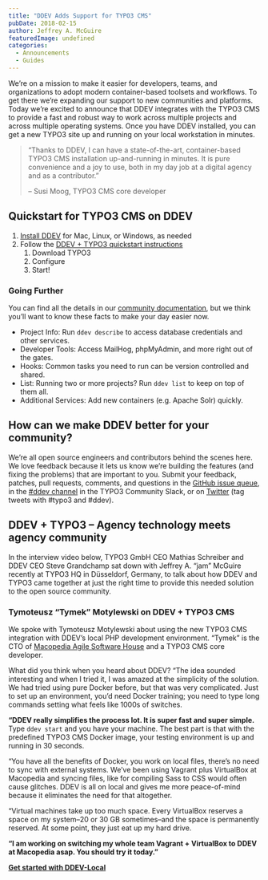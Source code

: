 ```yaml
---
title: "DDEV Adds Support for TYPO3 CMS"
pubDate: 2018-02-15
author: Jeffrey A. McGuire
featuredImage: undefined
categories:
  - Announcements
  - Guides
---
```


We’re on a mission to make it easier for developers, teams, and organizations to adopt modern container-based toolsets and workflows. To get there we’re expanding our support to new communities and platforms. Today we’re excited to announce that DDEV integrates with the TYPO3 CMS to provide a fast and robust way to work across multiple projects and across multiple operating systems. Once you have DDEV installed, you can get a new TYPO3 site up and running on your local workstation in minutes.

> “Thanks to DDEV, I can have a state-of-the-art, container-based TYPO3 CMS installation up-and-running in minutes. It is pure convenience and a joy to use, both in my day job at a digital agency and as a contributor.”
>
> – Susi Moog, TYPO3 CMS core developer

## Quickstart for TYPO3 CMS on DDEV

1. [Install DDEV](https://ddev.readthedocs.io/en/latest/#installation) for Mac, Linux, or Windows, as needed
2. Follow the [DDEV + TYPO3 quickstart instructions](https://ddev.readthedocs.io/en/latest/users/cli-usage/#typo3-quickstart)
   1. Download TYPO3
   2. Configure
   3. Start!

### Going Further

You can find all the details in our [community documentation](https://ddev.readthedocs.io/en/latest/), but we think you’ll want to know these facts to make your day easier now.

- Project Info: Run `ddev describe` to access database credentials and other services.
- Developer Tools: Access MailHog, phpMyAdmin, and more right out of the gates.
- Hooks: Common tasks you need to run can be version controlled and shared.
- List: Running two or more projects? Run `ddev list` to keep on top of them all.
- Additional Services: Add new containers (e.g. Apache Solr) quickly.

## How can we make DDEV better for your community?

We’re all open source engineers and contributors behind the scenes here. We love feedback because it lets us know we’re building the features (and fixing the problems) that are important to you. Submit your feedback, patches, pull requests, comments, and questions in the [GitHub issue queue](https://github.com/drud/ddev), in the [#ddev channel](https://typo3.slack.com/messages/C8TRNQ601) in the TYPO3 Community Slack, or on [Twitter](https://twitter.com/drud) (tag tweets with #typo3 and #ddev).

## DDEV + TYPO3 – Agency technology meets agency community

In the interview video below, TYPO3 GmbH CEO Mathias Schreiber and DDEV CEO Steve Grandchamp sat down with Jeffrey A. “jam” McGuire recently at TYPO3 HQ in Düsseldorf, Germany, to talk about how DDEV and TYPO3 came together at just the right time to provide this needed solution to the open source community.

### Tymoteusz “Tymek” Motylewski on DDEV + TYPO3 CMS

We spoke with Tymoteusz Motylewski about using the new TYPO3 CMS integration with DDEV’s local PHP development environment. “Tymek” is the CTO of [Macopedia Agile Software House](http://macopedia.com/) and a TYPO3 CMS core developer.

What did you think when you heard about DDEV? “The idea sounded interesting and when I tried it, I was amazed at the simplicity of the solution. We had tried using pure Docker before, but that was very complicated. Just to set up an environment, you’d need Docker training; you need to type long commands setting what feels like 1000s of switches.

**“DDEV really simplifies the process lot. It is super fast and super simple.** Type `ddev start` and you have your machine. The best part is that with the predefined TYPO3 CMS Docker image, your testing environment is up and running in 30 seconds.

“You have all the benefits of Docker, you work on local files, there’s no need to sync with external systems. We’ve been using Vagrant plus VirtualBox at Macopedia and syncing files, like for compiling Sass to CSS would often cause glitches. DDEV is all on local and gives me more peace-of-mind because it eliminates the need for that altogether.

“Virtual machines take up too much space. Every VirtualBox reserves a space on my system–20 or 30 GB sometimes–and the space is permanently reserved. At some point, they just eat up my hard drive.

**“I am working on switching my whole team Vagrant + VirtualBox to DDEV at Macopedia asap. You should try it today.”**

**[Get started with DDEV-Local](/get-started/)**

